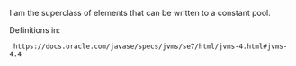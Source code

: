 I am the superclass of elements that can be written to a constant pool.

Definitions in: 

     https://docs.oracle.com/javase/specs/jvms/se7/html/jvms-4.html#jvms-4.4
